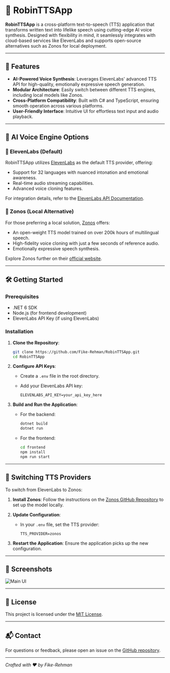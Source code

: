 # 🎹 RobinTTSApp

**RobinTTSApp** is a cross-platform text-to-speech (TTS) application that transforms written text into lifelike speech using cutting-edge AI voice synthesis. Designed with flexibility in mind, it seamlessly integrates with cloud-based services like ElevenLabs and supports open-source alternatives such as Zonos for local deployment.

---

## 🚀 Features

- **AI-Powered Voice Synthesis**: Leverages ElevenLabs' advanced TTS API for high-quality, emotionally expressive speech generation.
- **Modular Architecture**: Easily switch between different TTS engines, including local models like Zonos.
- **Cross-Platform Compatibility**: Built with C# and TypeScript, ensuring smooth operation across various platforms.
- **User-Friendly Interface**: Intuitive UI for effortless text input and audio playback.

---

## 🧠 AI Voice Engine Options

### 🔹 ElevenLabs (Default)

RobinTTSApp utilizes [ElevenLabs](https://elevenlabs.io/) as the default TTS provider, offering:

- Support for 32 languages with nuanced intonation and emotional awareness.
- Real-time audio streaming capabilities.
- Advanced voice cloning features.

For integration details, refer to the [ElevenLabs API Documentation](https://elevenlabs.io/docs/).

### 🔸 Zonos (Local Alternative)

For those preferring a local solution, [Zonos](https://github.com/Zyphra/Zonos) offers:

- An open-weight TTS model trained on over 200k hours of multilingual speech.
- High-fidelity voice cloning with just a few seconds of reference audio.
- Emotionally expressive speech synthesis.

Explore Zonos further on their [official website](https://zonostts.com/).

---

## 🛠️ Getting Started

### Prerequisites

- .NET 6 SDK
- Node.js (for frontend development)
- ElevenLabs API Key (if using ElevenLabs)

### Installation

1. **Clone the Repository**:

   ```bash
   git clone https://github.com/Fike-Rehman/RobinTTSApp.git
   cd RobinTTSApp
   ```

2. **Configure API Keys**:

   - Create a `.env` file in the root directory.
   - Add your ElevenLabs API key:

     ```env
     ELEVENLABS_API_KEY=your_api_key_here
     ```

3. **Build and Run the Application**:

   - For the backend:

     ```bash
     dotnet build
     dotnet run
     ```

   - For the frontend:

     ```bash
     cd frontend
     npm install
     npm run start
     ```

---

## 🔄 Switching TTS Providers

To switch from ElevenLabs to Zonos:

1. **Install Zonos**:
   Follow the instructions on the [Zonos GitHub Repository](https://github.com/Zyphra/Zonos) to set up the model locally.

2. **Update Configuration**:

   - In your `.env` file, set the TTS provider:

     ```env
     TTS_PROVIDER=zonos
     ```

3. **Restart the Application**:
   Ensure the application picks up the new configuration.

---

## 📸 Screenshots

![Main UI](/Images/mainUI.png)

---

## 📄 License

This project is licensed under the [MIT License](LICENSE.txt).

---

## 📬 Contact

For questions or feedback, please open an issue on the [GitHub repository](https://github.com/Fike-Rehman/RobinTTSApp/issues).

---

_Crafted with ❤️ by Fike-Rehman_
